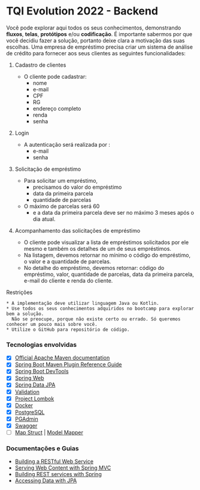 # TQI Evolution 2022 - Backend

Você pode explorar aqui todos os seus conhecimentos, demonstrando <b>fluxos</b>, <b>telas</b>, <b>protótipos</b> e/ou 
<b>codificação</b>.
É importante sabermos por que você decidiu fazer a solução, portanto deixe clara a motivação das suas escolhas.
Uma empresa de empréstimo precisa criar um sistema de análise de crédito para fornecer aos seus clientes as seguintes 
funcionalidades:

 1. Cadastro de clientes

    * O cliente pode cadastrar: 
       - nome 
       - e-mail 
       - CPF 
       - RG 
       - endereço completo 
       - renda  
       - senha

 2. Login
    * A autenticação será realizada por : 
       - e-mail
       - senha

 3. Solicitação de empréstimo

    * Para solicitar um empréstimo, 
        - precisamos do valor do empréstimo 
        - data da primeira parcela
        - quantidade de parcelas
    * O máximo de parcelas será 60
        - e a data da primeira parcela deve ser no máximo 3 meses após o dia atual.

 4. Acompanhamento das solicitações de empréstimo

    * O cliente pode visualizar a lista de empréstimos solicitados por ele mesmo e também os detalhes de um de 
      seus empréstimos.
    * Na listagem, devemos retornar no mínimo o código do empréstimo, o valor e a quantidade de parcelas.
    * No detalhe do empréstimo, devemos retornar: código do empréstimo, valor, quantidade de parcelas, 
      data da primeira parcela, e-mail do cliente e renda do cliente.


 Restrições

    * A implementação deve utilizar linguagem Java ou Kotlin.
    * Use todos os seus conhecimentos adquiridos no bootcamp para explorar bem a solução. 
      Não se preocupe, porque não existe certo ou errado. Só queremos conhecer um pouco mais sobre você.
    * Utilize o GitHub para repositório de código.


### Tecnologias envolvidas

- [X]  [Official Apache Maven documentation](https://maven.apache.org/guides/index.html)
- [X]  [Spring Boot Maven Plugin Reference Guide](https://docs.spring.io/spring-boot/docs/2.6.2/maven-plugin/reference/html/)
- [X]  [Spring Boot DevTools](https://docs.spring.io/spring-boot/docs/2.6.2/reference/htmlsingle/#using-boot-devtools)
- [X]  [Spring Web](https://docs.spring.io/spring-boot/docs/2.6.2/reference/htmlsingle/#boot-features-developing-web-applications)
- [X]  [Spring Data JPA](https://docs.spring.io/spring-boot/docs/2.6.2/reference/htmlsingle/#boot-features-jpa-and-spring-data)
- [X]  [Validation](https://docs.spring.io/spring-boot/docs/2.6.2/reference/htmlsingle/#boot-features-validation)
- [X]  [Project Lombok](https://projectlombok.org/)
- [X]  [Docker](https://www.docker.com/get-started)
- [X]  [PostgreSQL](https://www.postgresql.org/)
- [X]  [PGAdmin](https://www.pgadmin.org/)
- [X]  [Swagger](https://swagger.io/)
- [ ]  [Map Struct](https://mapstruct.org/) | [Model Mapper](http://modelmapper.org/)

### Documentações e Guias

* [Building a RESTful Web Service](https://spring.io/guides/gs/rest-service/)
* [Serving Web Content with Spring MVC](https://spring.io/guides/gs/serving-web-content/)
* [Building REST services with Spring](https://spring.io/guides/tutorials/bookmarks/)
* [Accessing Data with JPA](https://spring.io/guides/gs/accessing-data-jpa/)